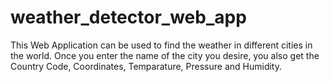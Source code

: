 # weather_detector_web_app
This Web Application can be used to find the weather in different cities in the world.
Once you enter the name of the city you desire, you also get the Country Code, Coordinates, Temparature, Pressure and Humidity.
